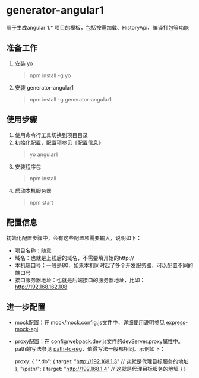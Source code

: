 # generator-angular1

用于生成angular 1.\* 项目的模板，包括按需加载、HistoryApi、编译打包等功能

## 准备工作

1. 安装 [yo](https://github.com/yeoman/yo) 
    > npm install -g yo
2. 安装 generator-angular1 
    > npm install -g generator-angular1

## 使用步骤

1. 使用命令行工具切换到项目目录
2. 初始化配置，配置项参见《配置信息》 
    > yo angular1
3. 安装程序包 
    > npm install
4. 启动本机服务器 
    > npm start

## 配置信息

初始化配置步骤中，会有这些配置项需要输入，说明如下：
- 项目名称：随意
- 域名：也就是上线后的域名，不需要填开始的http://
- 本机端口号：一般是80，如果本机同时起了多个开发服务器，可以配置不同的端口号
- 接口服务器地址：也就是后端接口的服务器地址，比如：http://192.168.162.108

## 进一步配置

* mock配置：在 mock/mock.config.js文件中，详细使用说明参见 [express-mock-api](https://www.npmjs.com/package/express-mock-api)
* proxy配置：在 config/webpack.dev.js文件的devServer.proxy属性中。path的写法参见 [path-to-reg](https://www.npmjs.com/package/path-to-regexp)，值得写法一般都相同。示例如下：

   proxy: {
       "*.do": {
            target: "http://192.168.1.3"  // 这就是代理目标服务的地址
        },
        "/path/": {
            target: "http://192.168.1.4"  // 这就是代理目标服务的地址
        }
    }


